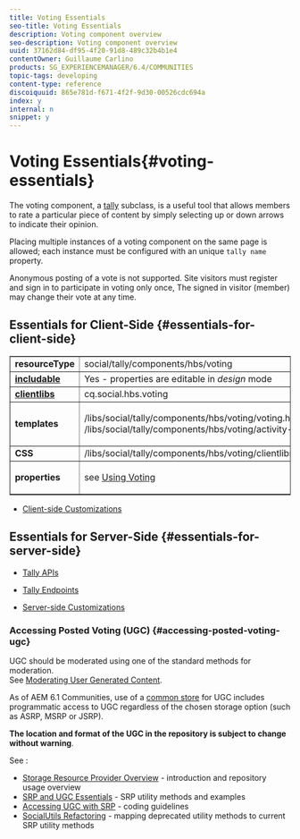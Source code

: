 ```yaml
---
title: Voting Essentials
seo-title: Voting Essentials
description: Voting component overview
seo-description: Voting component overview
uuid: 37162d84-df95-4f20-91d8-489c32b4b1e4
contentOwner: Guillaume Carlino
products: SG_EXPERIENCEMANAGER/6.4/COMMUNITIES
topic-tags: developing
content-type: reference
discoiquuid: 865e781d-f671-4f2f-9d30-00526cdc694a
index: y
internal: n
snippet: y
---
```


# Voting Essentials{#voting-essentials}

The voting component, a [tally](../../communities/using/tally.md) subclass, is a useful tool that allows members to rate a particular piece of content by simply selecting up or down arrows to indicate their opinion.

Placing multiple instances of a voting component on the same page is allowed; each instance must be configured with an unique `tally name` property.

Anonymous posting of a vote is not supported. Site visitors must register and sign in to participate in voting only once, The signed in visitor (member) may change their vote at any time.

## Essentials for Client-Side {#essentials-for-client-side}

<table border="1" cellpadding="4" cellspacing="4" width="100%"> 
 <tbody> 
  <tr> 
   <td> <strong>resourceType</strong></td> 
   <td>social/tally/components/hbs/voting</td> 
  </tr> 
  <tr> 
   <td> <a href="../../communities/using/scf.md#add-or-include-a-communities-component"><strong>includable</strong></a></td> 
   <td>Yes - properties are editable in <i>design </i>mode</td> 
  </tr> 
  <tr> 
   <td> <a href="../../communities/using/client-customize.md#clientlibs-for-scf"><strong>clientlibs</strong></a></td> 
   <td> cq.social.hbs.voting</td> 
  </tr> 
  <tr> 
   <td> <strong>templates</strong></td> 
   <td><p> /libs/social/tally/components/hbs/voting/voting.hbs<br /> /libs/social/tally/components/hbs/voting/activity-title.hbs</p> </td> 
  </tr> 
  <tr> 
   <td><strong>CSS</strong></td> 
   <td> /libs/social/tally/components/hbs/voting/clientlibs/votingcomponent.css</td> 
  </tr> 
  <tr> 
   <td><strong>properties</strong></td> 
   <td><p>see <a href="../../communities/using/voting.md">Using Voting</a></p> </td> 
  </tr> 
 </tbody> 
</table>

* [Client-side Customizations](../../communities/using/client-customize.md)

## Essentials for Server-Side {#essentials-for-server-side}

* [Tally APIs](/sites/developing/using/reference-materials/javadoc/com/adobe/cq/social/tally/client/api/package-summary.md)

* [Tally Endpoints](/sites/developing/using/reference-materials/javadoc/com/adobe/cq/social/tally/client/endpoints/package-summary.md)

* [Server-side Customizations](../../communities/using/server-customize.md)

### Accessing Posted Voting (UGC) {#accessing-posted-voting-ugc}

UGC should be moderated using one of the standard methods for moderation.  
See [Moderating User Generated Content](../../communities/using/moderate-ugc.md).

As of AEM 6.1 Communities, use of a [common store](../../communities/using/working-with-srp.md) for UGC includes programmatic access to UGC regardless of the chosen storage option (such as ASRP, MSRP or JSRP).

**The location and format of the UGC in the repository is subject to change without warning**.

See :

* [Storage Resource Provider Overview](../../communities/using/srp.md) - introduction and repository usage overview
* [SRP and UGC Essentials](../../communities/using/srp-and-ugc.md) - SRP utility methods and examples
* [Accessing UGC with SRP](../../communities/using/accessing-ugc-with-srp.md) - coding guidelines
* [SocialUtils Refactoring](../../communities/using/socialutils.md) - mapping deprecated utility methods to current SRP utility methods

